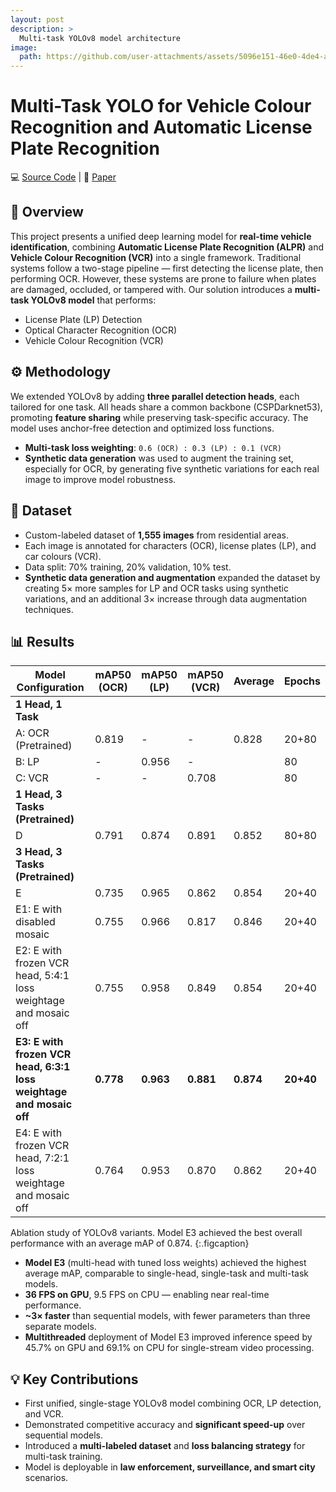 ```yaml
---
layout: post
description: > 
  Multi-task YOLOv8 model architecture
image: 
  path: https://github.com/user-attachments/assets/5096e151-46e0-4de4-ad1e-93a655e11dbd
---
```


# Multi-Task YOLO for Vehicle Colour Recognition and Automatic License Plate Recognition
💻 [Source Code](https://github.com/yinloonkhor/YOLOv8-multi-detection-head/tree/main) | 📝 [Paper](https://ieeexplore.ieee.org/document/10570013)

## 🧠 Overview
This project presents a unified deep learning model for **real-time vehicle identification**, combining **Automatic License Plate Recognition (ALPR)** and **Vehicle Colour Recognition (VCR)** into a single framework. Traditional systems follow a two-stage pipeline — first detecting the license plate, then performing OCR. However, these systems are prone to failure when plates are damaged, occluded, or tampered with. Our solution introduces a **multi-task YOLOv8 model** that performs:
- License Plate (LP) Detection  
- Optical Character Recognition (OCR)  
- Vehicle Colour Recognition (VCR)  

## ⚙️ Methodology
We extended YOLOv8 by adding **three parallel detection heads**, each tailored for one task. All heads share a common backbone (CSPDarknet53), promoting **feature sharing** while preserving task-specific accuracy. The model uses anchor-free detection and optimized loss functions.

- **Multi-task loss weighting**: `0.6 (OCR) : 0.3 (LP) : 0.1 (VCR)`  
- **Synthetic data generation** was used to augment the training set, especially for OCR, by generating five synthetic variations for each real image to improve model robustness.

## 🧪 Dataset
- Custom-labeled dataset of **1,555 images** from residential areas.  
- Each image is annotated for characters (OCR), license plates (LP), and car colours (VCR).  
- Data split: 70% training, 20% validation, 10% test.
- **Synthetic data generation and augmentation** expanded the dataset by creating 5× more samples for LP and OCR tasks using synthetic variations, and an additional 3× increase through data augmentation techniques.

## 📊 Results

| Model Configuration                                              | mAP50 (OCR) | mAP50 (LP) | mAP50 (VCR) | Average | Epochs   |
|-----------------------------------------------------------------|-------------|------------|-------------|---------|----------|
| **1 Head, 1 Task**                                               |             |            |             |         |          |
| A: OCR (Pretrained)                                              | 0.819       | -          | -           | 0.828   | 20+80    |
| B: LP                                                            | -           | 0.956      | -           |         | 80       |
| C: VCR                                                           | -           | -          | 0.708       |         | 80       |
| **1 Head, 3 Tasks (Pretrained)**                                 |             |            |             |         |          |
| D                                                                | 0.791       | 0.874      | 0.891       | 0.852   | 80+80    |
| **3 Head, 3 Tasks (Pretrained)**                                 |             |            |             |         |          |
| E                                                                | 0.735       | 0.965      | 0.862       | 0.854   | 20+40    |
| E1: E with disabled mosaic                                       | 0.755       | 0.966      | 0.817       | 0.846   | 20+40    |
| E2: E with frozen VCR head, 5:4:1 loss weightage and mosaic off | 0.755       | 0.958      | 0.849       | 0.854   | 20+40    |
| **E3: E with frozen VCR head, 6:3:1 loss weightage and mosaic off** | **0.778**   | **0.963**  | **0.881**   | **0.874** | **20+40** |
| E4: E with frozen VCR head, 7:2:1 loss weightage and mosaic off | 0.764       | 0.953      | 0.870       | 0.862   | 20+40    |

Ablation study of YOLOv8 variants. Model E3 achieved the best overall performance with an average mAP of 0.874.
{:.figcaption}

- **Model E3** (multi-head with tuned loss weights) achieved the highest average mAP, comparable to single-head, single-task and multi-task models.
- **36 FPS on GPU**, 9.5 FPS on CPU — enabling near real-time performance.
- **~3× faster** than sequential models, with fewer parameters than three separate models.
- **Multithreaded** deployment of Model E3 improved inference speed by 45.7% on GPU and 69.1% on CPU for single-stream video processing.

## 💡 Key Contributions
- First unified, single-stage YOLOv8 model combining OCR, LP detection, and VCR.  
- Demonstrated competitive accuracy and **significant speed-up** over sequential models.  
- Introduced a **multi-labeled dataset** and **loss balancing strategy** for multi-task training.  
- Model is deployable in **law enforcement, surveillance, and smart city** scenarios.
